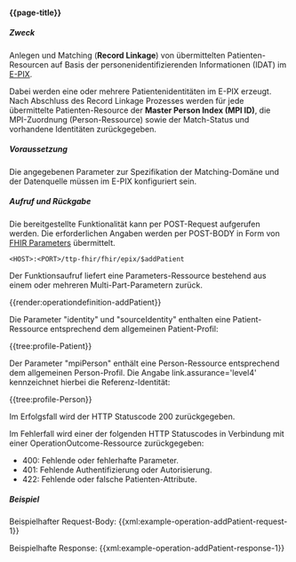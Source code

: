 #### {{page-title}}

##### **Zweck** 
Anlegen und Matching (**Record Linkage**) von übermittelten Patienten-Resourcen auf Basis der personenidentifizierenden Informationen (IDAT) im [E-PIX](https://www.ths-greifswald.de/e-pix). 

Dabei werden eine oder mehrere Patientenidentitäten im E-PIX erzeugt. Nach Abschluss des Record Linkage Prozesses werden für jede übermittelte Patienten-Resource der **Master Person Index (MPI ID)**, die MPI-Zuordnung (Person-Ressource) sowie der Match-Status und vorhandene Identitäten zurückgegeben.

##### **Voraussetzung** 
Die angegebenen Parameter zur Spezifikation der Matching-Domäne und der Datenquelle müssen im E-PIX konfiguriert sein.

##### **Aufruf und Rückgabe**
Die bereitgestellte Funktionalität kann per POST-Request aufgerufen werden. Die erforderlichen Angaben werden per POST-BODY in Form von [FHIR Parameters](https://www.hl7.org/fhir/parameters.html) übermittelt.

`<HOST>:<PORT>/ttp-fhir/fhir/epix/$addPatient`

Der Funktionsaufruf liefert eine Parameters-Ressource bestehend aus einem oder mehreren Multi-Part-Parametern zurück.

{{render:operationdefinition-addPatient}}

Die Parameter "identity" und "sourceIdentity" enthalten eine Patient-Ressource entsprechend dem allgemeinen Patient-Profil:

{{tree:profile-Patient}}

Der Parameter "mpiPerson" enthält eine Person-Ressource entsprechend dem allgemeinen Person-Profil. Die Angabe link.assurance='level4' kennzeichnet hierbei die Referenz-Identität:

{{tree:profile-Person}}

Im Erfolgsfall wird der HTTP Statuscode 200 zurückgegeben.

Im Fehlerfall wird einer der folgenden HTTP Statuscodes in Verbindung mit einer OperationOutcome-Ressource zurückgegeben:

* 400: Fehlende oder fehlerhafte Parameter.
* 401: Fehlende Authentifizierung oder Autorisierung.
* 422: Fehlende oder falsche Patienten-Attribute.


##### **Beispiel**
Beispielhafter Request-Body:
{{xml:example-operation-addPatient-request-1}}

Beispielhafte Response:
{{xml:example-operation-addPatient-response-1}}